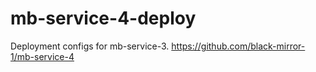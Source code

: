 # mb-service-4-deploy
Deployment configs for mb-service-3. https://github.com/black-mirror-1/mb-service-4
